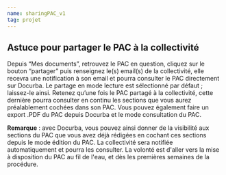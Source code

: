 ```yaml
---
name: sharingPAC_v1
tag: projet
---
```


## Astuce pour partager le PAC à la collectivité 

Depuis “Mes documents”, retrouvez le PAC en question, cliquez sur le bouton “partager” puis renseignez le(s) email(s) de la collectivité, elle recevra une notification à son email et pourra consulter le PAC directement sur Docurba. 
Le partage en mode lecture est sélectionné par défaut ; laissez-le ainsi. Retenez qu’une fois le PAC partagé à la collectivité, cette dernière pourra consulter en continu les sections que vous aurez préalablement cochées dans son PAC. 
Vous pouvez également faire un export .PDF du PAC depuis Docurba et le mode consultation du PAC. 

**Remarque** : avec Docurba, vous pouvez ainsi donner de la visibilité aux sections du PAC que vous avez déjà rédigées en cochant ces sections depuis le mode édition du PAC. La collectivité sera notifiée automatiquement et pourra les consulter. 
La volonté est d'aller vers la mise à disposition du PAC au fil de l'eau, et dès les premières semaines de la procédure.

